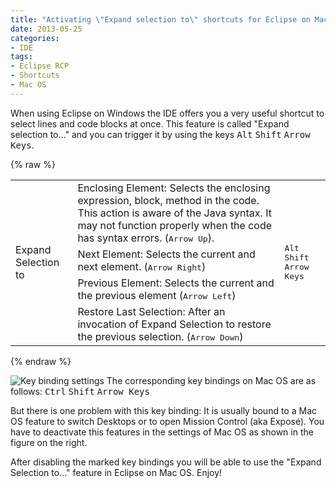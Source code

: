 ```yaml
---
title: "Activating \"Expand selection to\" shortcuts for Eclipse on Mac OS X"
date: 2013-05-25
categories: 
- IDE
tags:
- Eclipse RCP
- Shortcuts
- Mac OS
---
```

When using Eclipse on Windows the IDE offers you a very useful shortcut to select lines and code blocks at once. This feature is called "Expand selection to..." and you can trigger it by using the keys <kbd>Alt</kbd> <kbd>Shift</kbd> <kbd>Arrow Keys</kbd>.

{% raw %}
<table>
    <tr>
        <td rowspan="4">Expand Selection to</td>
        <td>Enclosing Element: Selects the enclosing expression, block, method in the code. This action is aware of the Java syntax. It may not function properly when the code has syntax errors. (<kbd>Arrow Up</kbd>).</td>
        <td rowspan="4"><kbd>Alt</kbd> <kbd>Shift</kbd> <kbd>Arrow Keys</kbd></td>
    </tr>
    <tr>
        <td height="34">Next Element: Selects the current and next element. (<kbd>Arrow Right</kbd>)</td>
    </tr>
    <tr>
        <td height="34">Previous Element: Selects the current and the previous element (<kbd>Arrow Left</kbd>)</td>
    </tr>
    <tr>
        <td height="34">Restore Last Selection: After an invocation of Expand Selection to restore the previous selection. (<kbd>Arrow Down</kbd>)</td>
    </tr>
</table>
{% endraw %}


![Key binding settings](1140_disable_system_shortcuts.png)
The corresponding key bindings on Mac OS are as follows: <kbd>Ctrl</kbd> <kbd>Shift</kbd> <kbd>Arrow Keys</kbd>

But there is one problem with this key binding: It is usually bound to a Mac OS feature to switch Desktops or to open Mission Control (aka Exposé). You have to deactivate this features in the settings of Mac OS as shown in the figure on the right.

After disabling the marked key bindings you will be able to use the "Expand Selection to..." feature in Eclipse on Mac OS. Enjoy!
